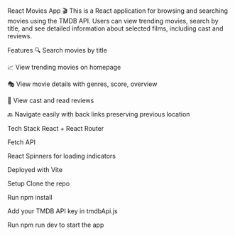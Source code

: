 React Movies App 🎬
This is a React application for browsing and searching movies using the TMDB API.
Users can view trending movies, search by title, and see detailed information about selected films, including cast and reviews.

Features
🔍 Search movies by title

📈 View trending movies on homepage

🎭 View movie details with genres, score, overview

👥 View cast and read reviews

🔙 Navigate easily with back links preserving previous location

Tech Stack
React + React Router

Fetch API

React Spinners for loading indicators

Deployed with Vite

Setup
Clone the repo

Run npm install

Add your TMDB API key in tmdbApi.js

Run npm run dev to start the app

